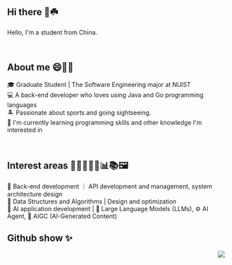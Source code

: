 ## Hi there 👋☘️
<p align="left">Hello, I'm a student from China.</p><br>

## About me 😄👀🌈
<p align="left">🎓 Graduate Student | The Software Engineering major at NUIST<br>💻 A back-end developer who loves using Java and Go programming languages<br>🏝️ Passionate about sports and going sightseeing.<br>🚀 I'm currently learning programming skills and other knowledge I'm interested in</p><br>

## Interest areas 🌵🍀🌱🌿🌾📊📚🖼️
<p align="left">🔧 Back-end development ｜ API development and management, system architecture design<br>🎢 Data Structures and Algorithms | Design and optimization<br>👨 AI application development | 🧠 Large Language Models (LLMs), ⚙️ AI Agent, 🎨 AIGC (AI-Generated Content)</p>

## Github show ✨
<a href="https://github.com/a-little-fool"><img align='right' src="https://github-readme-stats.vercel.app/api?username=a-little-fool&show_icons=true&theme=radical&count_private=true"></a>

